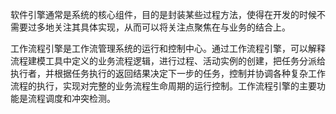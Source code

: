 
软件引擎通常是系统的核心组件，目的是封装某些过程方法，使得在开发的时候不需要过多地关注其具体实现，从而可以将关注点聚焦在与业务的结合上。

工作流程引擎是工作流管理系统的运行和控制中心。通过工作流程引擎，可以解释流程建模工具中定义的业务流程逻辑，进行过程、活动实例的创建，把任务分派给执行者，并根据任务执行的返回结果决定下一步的任务，控制并协调各种复杂工作流程的执行，实现对完整的业务流程生命周期的运行控制。工作流程引擎的主要功能是流程调度和冲突检测。
